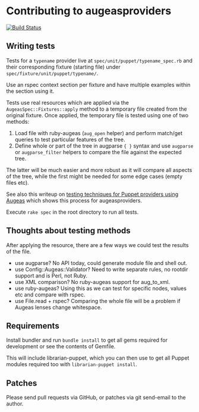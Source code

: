 # Contributing to augeasproviders

[![Build Status](https://secure.travis-ci.org/hercules-team/augeasproviders.png?branch=master)](http://travis-ci.org/hercules-team/augeasproviders)

## Writing tests

Tests for a `typename` provider live at `spec/unit/puppet/typename_spec.rb` and
their corresponding fixture (starting file) under
`spec/fixture/unit/puppet/typename/`.

Use an rspec context section per fixture and have multiple examples within the
section using it.

Tests use real resources which are applied via the
`AugeasSpec::Fixtures::apply` method to a temporary file created from the
original fixture.  Once applied, the temporary file is tested using one of
two methods:

1. Load file with ruby-augeas (`aug_open` helper) and perform match/get queries
to test particular features of the tree.
1. Define whole or part of the tree in augparse `{ }` syntax and use `augparse`
or `augparse_filter` helpers to compare the file against the expected tree.

The latter will be much easier and more robust as it will compare all aspects
of the tree, while the first might be needed for some edge cases (empty files
etc).

See also this writeup on [testing techniques for Puppet providers using
Augeas](http://m0dlx.com/blog/Testing_techniques_for_Puppet_providers_using_Augeas.html)
which shows this process for augeasproviders.

Execute `rake spec` in the root directory to run all tests.

## Thoughts about testing methods

After applying the resource, there are a few ways we could test the results of
the file.

* use augparse?  No API today, could generate module file and shell out.
* use Config::Augeas::Validator?  Need to write separate rules, no rootdir
  support and is Perl, not Ruby.
* use XML comparison?  No ruby-augeas support for aug_to_xml.
* use ruby-augeas?  Using this as we can test for specific nodes, values etc
  and compare with rspec.
* use File.read + rspec?  Comparing the whole file will be a problem if Augeas
  lenses change whitespace.

## Requirements

Install bundler and run `bundle install` to get all gems required for
development or see the contents of Gemfile.

This will include librarian-puppet, which you can then use to get all Puppet
modules required too with `librarian-puppet install`.

## Patches

Please send pull requests via GitHub, or patches via git send-email to the
author.
